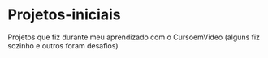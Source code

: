 # Projetos-iniciais
 Projetos que fiz durante meu aprendizado com o CursoemVideo (alguns fiz sozinho e outros foram desafios)
